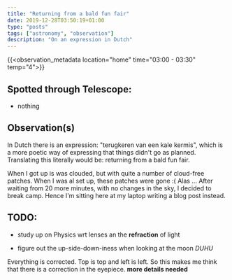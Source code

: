 ```yaml
---
title: "Returning from a bald fun fair"
date: 2019-12-28T03:50:19+01:00
type: "posts"
tags: ["astronomy", "observation"]
description: "On an expression in Dutch"
---
```


{{<observation_metadata location="home" time="03:00 - 03:30" temp="4">}}

## Spotted through Telescope:

* nothing

## Observation(s)

In Dutch there is an expression: "terugkeren van een kale kermis", which is a more poetic way of expressing that things didn't go as planned. Translating this literally would be: returning from a bald fun fair.

When I got up is was clouded, but with quite a number of cloud-free patches. When I was al set up, these patches were gone :( Alas ... After waiting from 20 more minutes, with no changes in the sky, I decided to break camp. Hence I'm sitting here at my laptop writing a blog post instead.

## TODO:

* study up on Physics wrt lenses an the **refraction** of light

* figure out the up-side-down-iness when looking at the moon *DUHU*

Everything is corrected. Top is top and left is left. So this makes me think that there is a correction in the eyepiece. **more details needed**